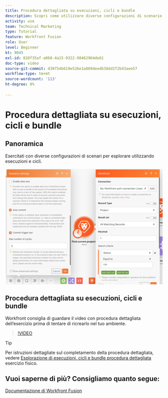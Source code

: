 ```yaml
---
title: Procedura dettagliata su esecuzioni, cicli e bundle
description: Scopri come utilizzare diverse configurazioni di scenario per esplorare utilizzando esecuzioni e cicli in [!DNL Adobe Workfront Fusion].
activity: use
team: Technical Marketing
type: Tutorial
feature: Workfront Fusion
role: User
level: Beginner
kt: 9045
exl-id: 820f35af-a068-4a15-9322-98462964de61
doc-type: video
source-git-commit: d39754b619e526e1a869deedb38dd2f2b43aee57
workflow-type: tm+mt
source-wordcount: '113'
ht-degree: 0%

---
```


# Procedura dettagliata su esecuzioni, cicli e bundle

## Panoramica

Esercitati con diverse configurazioni di scenari per esplorare utilizzando esecuzioni e cicli.

![Immagine delle impostazioni di esecuzioni e cicli](assets/execution-history-and-scheduling-6.png)

## Procedura dettagliata su esecuzioni, cicli e bundle

Workfront consiglia di guardare il video con procedura dettagliata dell’esercizio prima di tentare di ricrearlo nel tuo ambiente.

>[!VIDEO](https://video.tv.adobe.com/v/335286/?quality=12)

>[!TIP]
>
>Per istruzioni dettagliate sul completamento della procedura dettagliata, vedere [Esplorazione di esecuzioni, cicli e bundle procedura dettagliata](https://experienceleague.adobe.com/docs/workfront-learn/tutorials-workfront/fusion/exercises/exploring-runs-cycles-and-bundles.html?lang=en) esercizio fisico.


## Vuoi saperne di più? Consigliamo quanto segue:

[Documentazione di Workfront Fusion](https://experienceleague.adobe.com/docs/workfront/using/adobe-workfront-fusion/workfront-fusion-2.html?lang=en)
